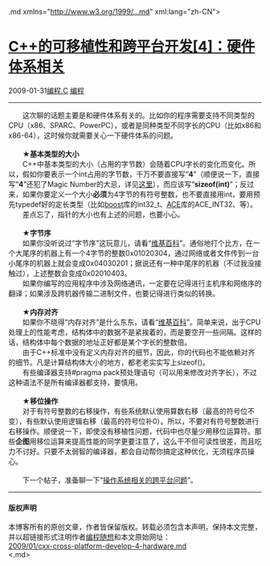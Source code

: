 <!DOCTYPE.md>
.md xmlns="http://www.w3.org/1999/...md" xml:lang="zh-CN">
<head>
<meta http-equiv="Content-Type" content="text.md; charset=utf-8" />
<meta name="generator" content="Python script by program.think@gmail.com" />
<meta name="provider" content="program-think.blogspot.com" />
<link type="text/css" rel="stylesheet" href="../../css/program-think.css" />
<title>C++的可移植性和跨平台开发[4]：硬件体系相关 - 编程随想的博客</title>
</head>
<body>
<div id="main" style="width:100%;">
<h1><a href="../../index.md" title="回到首页">C++的可移植性和跨平台开发[4]：硬件体系相关</a></h1>
<div class="post-info"><span class="date-header">2009-01-31</span><a href="../../tags/E7BC96E7A88B.C.md" class="tag">编程.C</a> <a href="../../tags/E7BC96E7A88B.md" class="tag">编程</a> </div>
<hr>
<div class="post">
　　这次聊的话题主要是和硬件体系有关的。比如你的程序需要支持不同类型的CPU（x86、SPARC、PowerPC），或者是同种类型不同字长的CPU（比如x86和x86-64），这时候你就需要关心一下硬件体系的问题。<!--program-think--><br /><br />　　★<b>基本类型的大小</b><br />　　C++中基本类型的大小（占用的字节数）会随着CPU字长的变化而变化。所以，假如你要表示一个int占用的字节数，千万不要直接写“<b>4</b>”（顺便说一下，直接写“<b>4</b>”还犯了Magic Number的大忌，详见<a href="../../2009/02/defect-of-java-beginner-3-code-style.md#magic_number">这里</a>），而应该写“<b>sizeof(int)</b>”；反过来，如果你要定义一个大小<b>必须</b>为4字节的有符号整数，也不要直接用int，要用预先typedef好的定长类型（比如<a href="http://www.boost.org/" target="_blank" rel="nofollow">boost</a>库的int32_t、<a href="http://www.cs.wustl.edu/%7Eschmidt/ACE...md" target="_blank" rel="nofollow">ACE</a>库的ACE_INT32、等）。<br />　　差点忘了，指针的大小也有上述的问题，也要小心。<br /><br />　　★<b>字节序</b><br />　　如果你没听说过“字节序”这玩意儿，请看“<a href="http://en.wikipedia.org/wiki/Endianness" target="_blank" rel="nofollow">维基百科</a>”。通俗地打个比方，在一个大尾序的机器上有一个4字节的整数0x01020304，通过网络或者文件传到一台小尾序的机器上就会变成0x04030201；据说还有一种中尾序的机器（不过我没接触过），上述整数会变成0x02010403。<br />　　如果你编写的应用程序中涉及网络通讯，一定要在记得进行主机序和网络序的翻译；如果涉及跨机器传输二进制文件，也要记得进行类似的转换。<br /><br />　　★<b>内存对齐</b><br />　　如果你不晓得“内存对齐”是什么东东，请看“<a href="http://en.wikipedia.org/wiki/Data_structure_alignment" target="_blank" rel="nofollow">维基百科</a>”。简单来说，出于CPU处理上的性能考虑，结构体中的数据不是紧挨着的，而是要空开一些间隔。这样的话，结构体中每个数据的地址正好都是某个字长的整数倍。<br />　　由于C++标准中没有定义内存对齐的细节，因此，你的代码也不能依赖对齐的细节。凡是计算结构体大小的地方，都老老实实写上sizeof()。<br />　　有些编译器支持#pragma pack预处理语句（可以用来修改对齐字长），不过这种语法不是所有编译器都支持，要慎用。<br /><br />　　★<b>移位操作</b><br />　　对于有符号整数的右移操作，有些系统默认使用算数右移（最高的符号位不变），有些默认使用逻辑右移（最高的符号位补0）。所以，不要对有符号整数进行右移操作。顺便说一下，即使没有移植性问题，代码中也尽量少用移位运算符。那些<b>企图</b>用移位运算来提高性能的同学更要注意了，这么干不但可读性很差，而且吃力不讨好。只要不太弱智的编译器，都会自动帮你搞定这种优化，无须程序员操心。<br /><br />　　下一个帖子，准备聊一下“<a href="../../2009/02/cxx-cross-platform-develop-5-os.md">操作系统相关的跨平台问题</a>”。<div class="blogger-post-footer">
</div>
<hr>
<div class="copyright">
<h4>版权声明</h4>
本博客所有的原创文章，作者皆保留版权。转载必须包含本声明，保持本文完整，并以超链接形式注明作者<a href="mailto:program.think@gmail.com">编程随想</a>和本文原始网址：<br>
<a href="2009/01/cxx-cross-platform-develop-4-hardware.md">2009/01/cxx-cross-platform-develop-4-hardware.md</a>
</div>
</div>
</body>
<.md>
